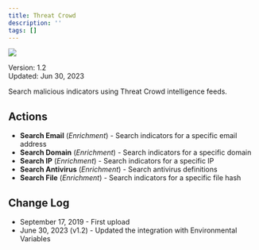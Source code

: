 ```yaml
---
title: Threat Crowd
description: ''
tags: []
---
```


![](/img/platform-services/automation-service/app-central/logos/threat-crowd.png)

Version: 1.2  
Updated: Jun 30, 2023

Search malicious indicators using Threat Crowd intelligence feeds.

## Actions

* **Search Email** (*Enrichment*) - Search indicators for a specific email address
* **Search Domain** (*Enrichment*) - Search indicators for a specific domain
* **Search IP** (*Enrichment*) - Search indicators for a specific IP
* **Search Antivirus** (*Enrichment*) - Search antivirus definitions
* **Search File** (*Enrichment*) - Search indicators for a specific file hash

## Change Log

* September 17, 2019 - First upload
* June 30, 2023 (v1.2) - Updated the integration with Environmental Variables
